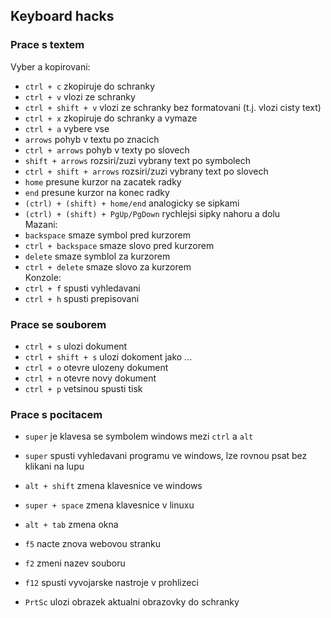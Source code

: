 ## Keyboard hacks

### Prace s textem
Vyber a kopirovani:
- `ctrl + c` zkopiruje do schranky  
- `ctrl + v` vlozi ze schranky  
- `ctrl + shift + v` vlozi ze schranky bez formatovani (t.j. vlozi cisty text)
- `ctrl + x` zkopiruje do schranky a vymaze  
- `ctrl + a` vybere vse  
- `arrows` pohyb v textu po znacich  
- `ctrl + arrows` pohyb v texty po slovech  
- `shift + arrows` rozsiri/zuzi vybrany text po symbolech  
- `ctrl + shift + arrows` rozsiri/zuzi vybrany text po slovech  
- `home` presune kurzor na zacatek radky
- `end` presune kurzor na konec radky
- `(ctrl) + (shift) + home/end` analogicky se sipkami 
- `(ctrl) + (shift) + PgUp/PgDown` rychlejsi sipky nahoru a dolu  
Mazani:
- `backspace` smaze symbol pred kurzorem  
- `ctrl + backspace` smaze slovo pred kurzorem  
- `delete` smaze symblol za kurzorem  
- `ctrl + delete` smaze slovo za kurzorem  
Konzole:
- `ctrl + f` spusti vyhledavani  
- `ctrl + h` spusti prepisovani  

### Prace se souborem
- `ctrl + s` ulozi dokument  
- `ctrl + shift + s` ulozi dokoment jako ...  
- `ctrl + o` otevre ulozeny dokument  
- `ctrl + n` otevre novy dokument  
- `ctrl + p` vetsinou spusti tisk  

### Prace s pocitacem
- `super` je klavesa se symbolem windows mezi `ctrl` a `alt`  
- `super` spusti vyhledavani programu ve windows, lze rovnou psat bez klikani na lupu  
- `alt + shift` zmena klavesnice ve windows  
- `super + space` zmena klavesnice v linuxu  
- `alt + tab` zmena okna  
  
- `f5` nacte znova webovou stranku  
- `f2` zmeni nazev souboru  
- `f12` spusti vyvojarske nastroje v prohlizeci  
- `PrtSc` ulozi obrazek aktualni obrazovky do schranky  
